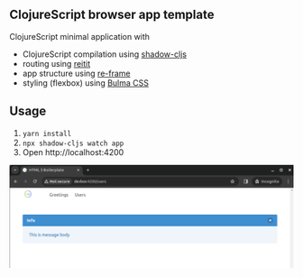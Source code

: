 ## ClojureScript browser app template

ClojureScript minimal application with
  - ClojureScript compilation using [shadow-cljs](https://github.com/thheller/shadow-cljs)
  - routing using [reitit](https://github.com/metosin/reitit)
  - app structure using [re-frame](https://github.com/day8/re-frame)
  - styling (flexbox) using [Bulma CSS](https://github.com/jgthms/bulma)

## Usage

1. `yarn install`
2. `npx shadow-cljs watch app`
3. Open http://localhost:4200

![App screenshot](docs/images/cljs-ui-template-screenshot.png)

